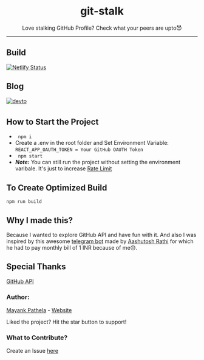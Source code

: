 <div align="center">


# git-stalk
Love stalking GitHub Profile? Check what your peers are upto😈

 </div>

--------------------------------------------
## Build
[![Netlify Status](https://api.netlify.com/api/v1/badges/07896d3f-b2c5-439b-98da-014f743e3d02/deploy-status)](https://app.netlify.com/sites/github-profile-stalker/deploys)

## Blog
<a href="https://dev.to/starkblaze01/github-profile-stalker-3fl9" target="_blank">
  <img src=https://img.shields.io/badge/dev.to-%2308090A.svg?&style=for-the-badge&logo=dev.to&logoColor=white alt=devto style="margin-bottom: 5px;" />
</a>


## How to Start the Project
- ``` npm i```
-  Create a .env in the root folder and Set Environment Variable: ```REACT_APP_OAUTH_TOKEN = Your GitHub OAUTH Token```
- ``` npm start```
- ***Note:*** You can still run the project without setting the environment varibale. It's just to increase [Rate Limit](https://developer.github.com/v3/#rate-limiting)

## To Create Optimized Build
```npm run build```


## Why I made this?
Because I wanted to explore GitHub API and have fun with it. And also I was inspired by this awesome [telegram bot](https://github.com/aashutoshrathi/git-profiler-bot) made by [Aashutosh Rathi](https://github.com/aashutoshrathi) for which he had to pay monthly bill of 1 INR because of me😓. 

## Special Thanks
[GitHub API](https://developer.github.com/v3/)

### Author:
[Mayank Pathela](https://github.com/starkblaze01) - [Website](https://starkblaze01.netlify.com)

Liked the project? Hit the star button to support!

### What to Contribute?
Create an Issue [here](https://github.com/starkblaze01/git-stalk/issues/new)
